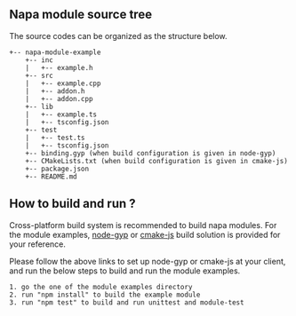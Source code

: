 ## Napa module source tree

The source codes can be organized as the structure below.
```
+-- napa-module-example
    +-- inc
    |   +-- example.h
    +-- src
    |   +-- example.cpp
    |   +-- addon.h
    |   +-- addon.cpp
    +-- lib
    |   +-- example.ts
    |   +-- tsconfig.json
    +-- test
    |   +-- test.ts
    |   +-- tsconfig.json
    +-- binding.gyp (when build configuration is given in node-gyp)
    +-- CMakeLists.txt (when build configuration is given in cmake-js)
    +-- package.json
    +-- README.md
```
 ## How to build and run ?
 Cross-platform build system is recommended to build napa modules. For the module examples, [node-gyp](https://github.com/nodejs/node-gyp#installation) or [cmake-js](https://github.com/cmake-js/cmake-js#installation) build solution is provided for your reference.

Please follow the above links to set up node-gyp or cmake-js at your client, and run the below steps to build and run the module examples.
 ```
 1. go the one of the module examples directory
 2. run "npm install" to build the example module
 3. run "npm test" to build and run unittest and module-test
 ```
